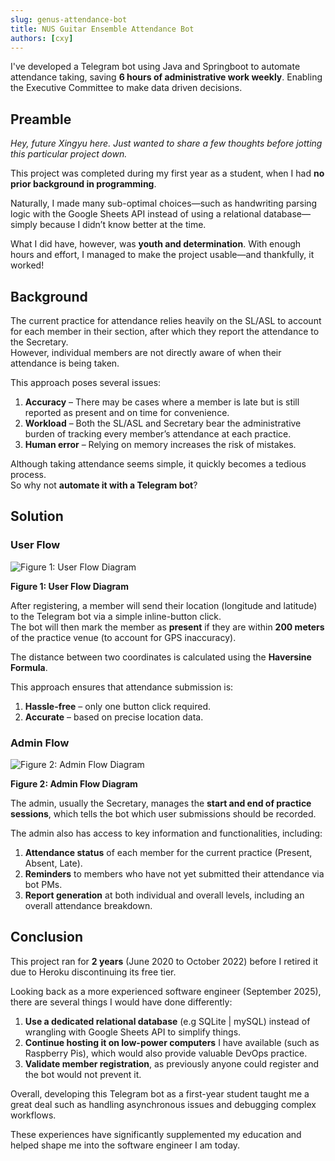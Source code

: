 ```yaml
---
slug: genus-attendance-bot
title: NUS Guitar Ensemble Attendance Bot
authors: [cxy]
---
```


I've developed a Telegram bot using Java and Springboot to automate attendance taking,
saving **6 hours of administrative work weekly**.
Enabling the Executive Committee to make data driven decisions.

<!-- truncate -->

## Preamble

_Hey, future Xingyu here. Just wanted to share a few thoughts before jotting this particular project down._

This project was completed during my first year as a student, when I had **no prior background in programming**.

Naturally, I made many sub-optimal choices—such as handwriting parsing logic with the Google Sheets API instead of using a relational database—simply because I didn’t know better at the time.

What I did have, however, was **youth and determination**. With enough hours and effort, I managed to make the project usable—and thankfully, it worked!

## Background

The current practice for attendance relies heavily on the SL/ASL to account for each member in their section, after which they report the attendance to the Secretary.  
However, individual members are not directly aware of when their attendance is being taken.

This approach poses several issues:

1. **Accuracy** – There may be cases where a member is late but is still reported as present and on time for convenience.
2. **Workload** – Both the SL/ASL and Secretary bear the administrative burden of tracking every member’s attendance at each practice.
3. **Human error** – Relying on memory increases the risk of mistakes.

Although taking attendance seems simple, it quickly becomes a tedious process.  
So why not **automate it with a Telegram bot**?

## Solution

### User Flow

<div id="figure1" style={{ textAlign: "center" }}>

![Figure 1: User Flow Diagram](/img/attendance-bot-user-flow-diagram.png)

**Figure 1: User Flow Diagram**

</div>

After registering, a member will send their location (longitude and latitude) to the Telegram bot via a simple inline-button click.  
The bot will then mark the member as **present** if they are within **200 meters** of the practice venue (to account for GPS inaccuracy).

The distance between two coordinates is calculated using the **Haversine Formula**.

This approach ensures that attendance submission is:

1. **Hassle-free** – only one button click required.
2. **Accurate** – based on precise location data.

### Admin Flow

<div id="figure2" style={{ textAlign: "center" }}>

![Figure 2: Admin Flow Diagram](/img/attendance-bot-admin-flow-diagram.png)

**Figure 2: Admin Flow Diagram**

</div>

The admin, usually the Secretary, manages the **start and end of practice sessions**, which tells the bot which user submissions should be recorded.

The admin also has access to key information and functionalities, including:

1. **Attendance status** of each member for the current practice (Present, Absent, Late).
2. **Reminders** to members who have not yet submitted their attendance via bot PMs.
3. **Report generation** at both individual and overall levels, including an overall attendance breakdown.

## Conclusion

This project ran for **2 years** (June 2020 to October 2022) before I retired it due to Heroku discontinuing its free tier.

Looking back as a more experienced software engineer (September 2025), there are several things I would have done differently:

1. **Use a dedicated relational database** (e.g SQLite | mySQL) instead of wrangling with Google Sheets API to simplify things.
2. **Continue hosting it on low-power computers** I have available (such as Raspberry Pis), which would also provide valuable DevOps practice.
3. **Validate member registration**, as previously anyone could register and the bot would not prevent it.

Overall, developing this Telegram bot as a first-year student taught me a great deal such as handling asynchronous issues and debugging complex workflows.

These experiences have significantly supplemented my education and helped shape me into the software engineer I am today.
